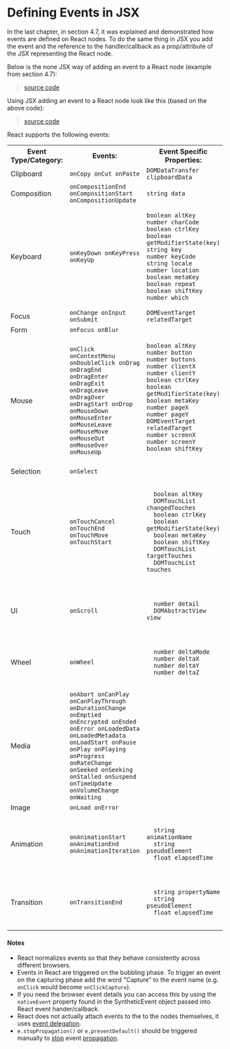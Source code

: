 # Defining Events in JSX

In the last chapter, in section 4.7, it was explained and demonstrated how events are defined on React nodes. To do the same thing in JSX you add the event and the reference to the handler/callback as a prop/attribute of the JSX representing the React node.

Below is the none JSX way of adding an event to a React node (example from section 4.7):

> [source code](https://jsfiddle.net/ct5acw2y/#tabs=js,result,html,resources)

Using JSX adding an event to a React node look like this (based on the above code):

> [source code](https://jsfiddle.net/tvmqwuu1/#tabs=js,result,html,resources)

React supports the following events:

<table
<tr>
<th>Event Type/Category:</th>
<th>Events:</th>
<th>Event Specific Properties:</th>
</tr>
  <tr>
  	<td>Clipboard</td>
    <td><code>onCopy onCut onPaste</code></td>
	<td><code>DOMDataTransfer clipboardData</code></td>
  </tr>
  <tr>
  	<td>Composition</td>
    <td><code>onCompositionEnd onCompositionStart onCompositionUpdate</code></td>
	<td><code>string data</code></td>
  </tr>
  <tr>
  	<td>Keyboard</td>
    <td><code>onKeyDown onKeyPress onKeyUp</code></td>
	<td><pre><code>boolean altKey
number charCode
boolean ctrlKey
boolean getModifierState(key)
string key
number keyCode
string locale
number location
boolean metaKey
boolean repeat
boolean shiftKey
number which</code></pre></td>
  </tr>
  <tr>
	  <td>Focus</td>
	<td><code>onChange onInput onSubmit</code></td>
  <td><code>DOMEventTarget relatedTarget</code></td>
  </tr>
  <tr>
	<td>Form</td>
  <td><code>onFocus onBlur</code></td>
  <td></td>
  </tr>
  <tr>
	<td>Mouse</td>
  <td><code>onClick onContextMenu onDoubleClick onDrag onDragEnd onDragEnter onDragExit
onDragLeave onDragOver onDragStart onDrop onMouseDown onMouseEnter onMouseLeave
onMouseMove onMouseOut onMouseOver onMouseUp</code></td>
  <td><pre><code>boolean altKey
number button
number buttons
number clientX
number clientY
boolean ctrlKey
boolean getModifierState(key)
boolean metaKey
number pageX
number pageY
DOMEventTarget relatedTarget
number screenX
number screenY
boolean shiftKey
  </code></pre></td>
  </tr>
  <tr>
  <td>Selection</td>
  <td><code>onSelect</code></td>
  <td></td>
  </tr>
  <tr>
  <td>Touch</td>
  <td><code>onTouchCancel onTouchEnd onTouchMove onTouchStart</code></td>
  <td><pre><code>
  boolean altKey
  DOMTouchList changedTouches
  boolean ctrlKey
  boolean getModifierState(key)
  boolean metaKey
  boolean shiftKey
  DOMTouchList targetTouches
  DOMTouchList touches
  </code></pre></td>
  </tr>
  <tr>
  <td>UI</td>
  <td><code>onScroll</code></td>
  <td><pre><code>
  number detail
  DOMAbstractView view
  </code></pre></td>
  </tr>
  <tr>
  <td>Wheel</td>
  <td><code>onWheel</code></td>
  <td><pre><code>
  number deltaMode
  number deltaX
  number deltaY
  number deltaZ
  </code></pre></td>
  </tr>

  <tr>
  <td>Media</td>
  <td><code>onAbort onCanPlay onCanPlayThrough onDurationChange onEmptied onEncrypted onEnded onError onLoadedData onLoadedMetadata onLoadStart onPause onPlay onPlaying onProgress onRateChange onSeeked onSeeking onStalled onSuspend onTimeUpdate onVolumeChange onWaiting</code></td>
  <td></td>
  </tr>

  <tr>
  <td>Image</td>
  <td><code>onLoad onError</code></td>
  <td></td>
  </tr>

  <tr>
  <td>Animation</td>
  <td><code>onAnimationStart onAnimationEnd onAnimationIteration</code></td>
  <td><pre><code>
  string animationName
  string pseudoElement
  float elapsedTime
  </code></pre></td>
  </tr>

  <tr>
  <td>Transition</td>
  <td><code>onTransitionEnd</code></td>
  <td><pre><code>
  string propertyName
  string pseudoElement
  float elapsedTime
  </code></pre></td>
  </tr>

</table>


#### Notes

* React normalizes events so that they behave consistently across different browsers.
* Events in React are triggered on the bubbling phase. To trigger an event on the capturing phase add the word "Capture" to the event name (e.g. `onClick` would become `onClickCapture`).
* If you need the browser event details you can access this by using the `nativeEvent` property found in the SyntheticEvent object passed into React event hander/callback.
* React does not actually attach events to the to the nodes themselves, it uses [event delegation](http://domenlightenment.com/#11.14).
* `e.stopPropagation()` or `e.preventDefault()` should be triggered manually to [stop](http://domenlightenment.com/#11.9) event [propagation](http://domenlightenment.com/#11.10).
